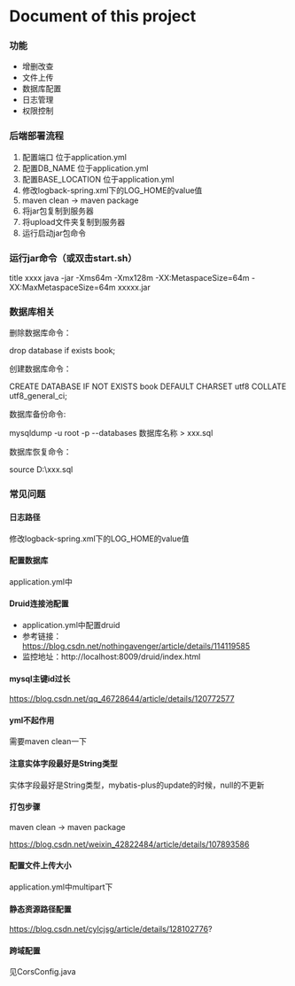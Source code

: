 # Document of this project

### 功能

* 增删改查
* 文件上传
* 数据库配置
* 日志管理
* 权限控制

### 后端部署流程

1. 配置端口 位于application.yml
2. 配置DB_NAME 位于application.yml
3. 配置BASE_LOCATION 位于application.yml
4. 修改logback-spring.xml下的LOG_HOME的value值
5. maven clean -> maven package
6. 将jar包复制到服务器
7. 将upload文件夹复制到服务器
8. 运行启动jar包命令

### 运行jar命令（或双击start.sh）

title xxxx
java -jar -Xms64m -Xmx128m -XX:MetaspaceSize=64m -XX:MaxMetaspaceSize=64m xxxxx.jar


### 数据库相关

删除数据库命令：

drop database if exists book;

创建数据库命令：

CREATE DATABASE IF NOT EXISTS book DEFAULT CHARSET utf8 COLLATE utf8_general_ci;

数据库备份命令:

mysqldump -u root -p --databases 数据库名称 > xxx.sql

数据库恢复命令：

source D:\\xxx.sql


### 常见问题

#### 日志路径

修改logback-spring.xml下的LOG_HOME的value值

#### 配置数据库

application.yml中

#### Druid连接池配置

* application.yml中配置druid
* 参考链接：https://blog.csdn.net/nothingavenger/article/details/114119585
* 监控地址：http://localhost:8009/druid/index.html

#### mysql主键id过长

https://blog.csdn.net/qq_46728644/article/details/120772577

#### yml不起作用

需要maven clean一下

#### 注意实体字段最好是String类型

实体字段最好是String类型，mybatis-plus的update的时候，null的不更新

#### 打包步骤

maven clean -> maven package

https://blog.csdn.net/weixin_42822484/article/details/107893586

#### 配置文件上传大小

application.yml中multipart下

#### 静态资源路径配置

https://blog.csdn.net/cylcjsg/article/details/128102776?

#### 跨域配置

见CorsConfig.java





